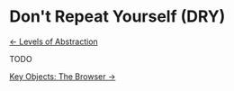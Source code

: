 # Don't Repeat Yourself (DRY)

[&larr; Levels of Abstraction](levels-of-abstraction.md)

TODO

[Key Objects: The Browser &rarr;](../key-objects/browser.md)
